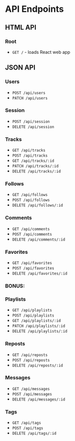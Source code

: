 # API Endpoints

## HTML API

### Root

- `GET /` - loads React web app

## JSON API

### Users

- `POST /api/users`
- `PATCH /api/users`

### Session

- `POST /api/session`
- `DELETE /api/session`

### Tracks

- `GET /api/tracks`
- `POST /api/tracks`
- `GET /api/tracks/:id`
- `PATCH /api/tracks/:id`
- `DELETE /api/tracks/:id`

### Follows

- `GET /api/follows`
- `POST /api/follows`
- `DELETE /api/follows/:id`

### Comments

- `GET /api/comments`
- `POST /api/comments`
- `DELETE /api/comments/:id`

### Favorites

- `GET /api/favorites`
- `POST /api/favorites`
- `DELETE /api/favorites/:id`

### BONUS:

### Playlists

- `GET /api/playlists`
- `POST /api/playlists`
- `GET /api/playlists/:id`
- `PATCH /api/playlists/:id`
- `DELETE /api/playlists/:id`

### Reposts

- `GET /api/reposts`
- `POST /api/reposts`
- `DELETE /api/reposts/:id`

### Messages

- `GET /api/messages`
- `POST /api/messages`
- `DELETE /api/messages/:id`

### Tags

- `GET /api/tags`
- `POST /api/tags`
- `DELETE /api/tags/:id`
